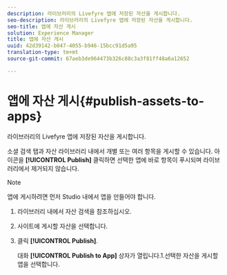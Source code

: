 ```yaml
---
description: 라이브러리의 Livefyre 앱에 저장된 자산을 게시합니다.
seo-description: 라이브러리의 Livefyre 앱에 저장된 자산을 게시합니다.
seo-title: 앱에 자산 게시
solution: Experience Manager
title: 앱에 자산 게시
uuid: 42d39142-b047-4055-b946-15bcc91d5a95
translation-type: tm+mt
source-git-commit: 67aeb3de964473b326c88c3a3f81ff48a6a12652

---
```



# 앱에 자산 게시{#publish-assets-to-apps}

라이브러리의 Livefyre 앱에 저장된 자산을 게시합니다.

소셜 검색 탭과 자산 라이브러리 내에서 개별 또는 여러 항목을 게시할 수 있습니다. 아이콘을 **[!UICONTROL Publish]** 클릭하면 선택한 앱에 바로 항목이 푸시되며 라이브러리에서 제거되지 않습니다.

>[!NOTE]
>
>앱에 게시하려면 먼저 Studio 내에서 앱을 만들어야 합니다.

1. 라이브러리 내에서 자산 검색을 참조하십시오.
1. 사이트에 게시할 자산을 선택합니다.
1. 클릭 **[!UICONTROL Publish]**.

   대화 **[!UICONTROL Publish to App]** 상자가 열립니다.1.선택한 자산을 게시할 앱을 선택합니다.
